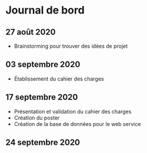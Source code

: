 # Journal de bord
## 27 août 2020
* Brainstorming pour trouver des idées de projet

## 03 septembre 2020
* Établissement du cahier des charges

## 17 septembre 2020
* Présentation et validation du cahier des charges
* Création du poster
* Création de la base de données pour le web service

## 24 septembre 2020
